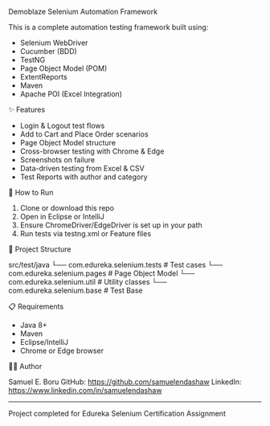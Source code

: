 Demoblaze Selenium Automation Framework

This is a complete automation testing framework built using:

- Selenium WebDriver
- Cucumber (BDD)
- TestNG
- Page Object Model (POM)
- ExtentReports
- Maven
- Apache POI (Excel Integration)

✨ Features

- Login & Logout test flows
- Add to Cart and Place Order scenarios
- Page Object Model structure
- Cross-browser testing with Chrome & Edge
- Screenshots on failure
- Data-driven testing from Excel & CSV
- Test Reports with author and category

🚀 How to Run

1. Clone or download this repo
2. Open in Eclipse or IntelliJ
3. Ensure ChromeDriver/EdgeDriver is set up in your path
4. Run tests via testng.xml or Feature files

📁 Project Structure

src/test/java
  └── com.edureka.selenium.tests     # Test cases
  └── com.edureka.selenium.pages     # Page Object Model
  └── com.edureka.selenium.util      # Utility classes
  └── com.edureka.selenium.base      # Test Base

📋 Requirements

- Java 8+
- Maven
- Eclipse/IntelliJ
- Chrome or Edge browser

🧑‍💻 Author

Samuel E. Boru
GitHub: https://github.com/samuelendashaw
LinkedIn: https://www.linkedin.com/in/samuelendashaw

---
Project completed for Edureka Selenium Certification Assignment
